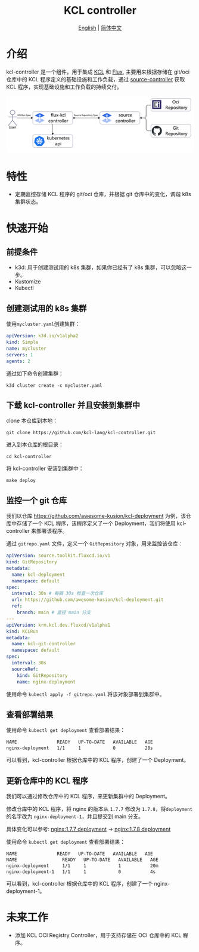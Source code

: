 <h1 align="center">KCL controller</h1>

<p align="center">
<a href="./README.md">English</a> | <a href="./README-zh.md">简体中文</a>
</p>


# 介绍

kcl-controller 是一个组件，用于集成 [KCL](https://github.com/kcl-lang/kcl) 和 [Flux](https://github.com/fluxcd/flux2), 主要用来根据存储在 git/oci 仓库中的 KCL 程序定义的基础设施和工作负载，通过 [source-controller](https://github.com/fluxcd/source-controller) 获取 KCL 程序，实现基础设施和工作负载的持续交付。

![kcl-flux](./docs/img/kcl-flux.png)

# 特性

- 定期监控存储 KCL 程序的 git/oci 仓库，并根据 git 仓库中的变化，调谐 k8s 集群状态。

# 快速开始

## 前提条件

- k3d: 用于创建测试用的 k8s 集群，如果你已经有了 k8s 集群，可以忽略这一步。
- Kustomize
- Kubectl

## 创建测试用的 k8s 集群

使用`mycluster.yaml`创建集群：

```yaml
apiVersion: k3d.io/v1alpha2
kind: Simple
name: mycluster
servers: 1
agents: 2
```
通过如下命令创建集群：

```shell
k3d cluster create -c mycluster.yaml
```

## 下载 kcl-controller 并且安装到集群中

clone 本仓库到本地：

```shell
git clone https://github.com/kcl-lang/kcl-controller.git
```

进入到本仓库的根目录：

```shell
cd kcl-controller
```

将 kcl-controller 安装到集群中：

```shell
make deploy
```

## 监控一个 git 仓库

我们以仓库 https://github.com/awesome-kusion/kcl-deployment 为例，该仓库中存储了一个 KCL 程序，该程序定义了一个 Deployment，我们将使用 kcl-controller 来部署该程序。

通过 `gitrepo.yaml` 文件，定义一个 `GitRepository` 对象，用来监控该仓库：

```yaml
apiVersion: source.toolkit.fluxcd.io/v1
kind: GitRepository
metadata:
  name: kcl-deployment
  namespace: default
spec:
  interval: 30s # 每隔 30s 检查一次仓库
  url: https://github.com/awesome-kusion/kcl-deployment.git
  ref:
    branch: main # 监控 main 分支
---
apiVersion: krm.kcl.dev.fluxcd/v1alpha1
kind: KCLRun
metadata:
  name: kcl-git-controller
  namespace: default
spec:
  interval: 30s
  sourceRef:
    kind: GitRepository
    name: nginx-deployment
```

使用命令 `kubectl apply -f gitrepo.yaml` 将该对象部署到集群中。

## 查看部署结果

使用命令 `kubectl get deployment` 查看部署结果：

```shell
NAME               READY   UP-TO-DATE   AVAILABLE   AGE
nginx-deployment   1/1     1            0           28s
```

可以看到，kcl-controller 根据仓库中的 KCL 程序，创建了一个 Deployment。

## 更新仓库中的 KCL 程序

我们可以通过修改仓库中的 KCL 程序，来更新集群中的 Deployment。

修改仓库中的 KCL 程序，将 nginx 的版本从 `1.7.7` 修改为 `1.7.8`，将`deployment`的名字改为 `nginx-deployment-1`，并且提交到 main 分支。

具体变化可以参考:
[nginx:1.7.7 deployment](https://github.com/awesome-kusion/kcl-deployment/commit/dc8b2aa70b1b47bef0637212ea184792b8c43449) -> [nginx:1.7.8 deployment](https://github.com/awesome-kusion/kcl-deployment/commit/f257a71fdff6cb9190f49c1dbf5fa4496d7b3cb2)


使用命令 `kubectl get deployment` 查看部署结果：

```shell
NAME               READY   UP-TO-DATE   AVAILABLE   AGE
NAME                 READY   UP-TO-DATE   AVAILABLE   AGE
nginx-deployment     1/1     1            1           20m
nginx-deployment-1   1/1     1            0           4s
```

可以看到，kcl-controller 根据仓库中的 KCL 程序，创建了一个 nginx-deployment-1。

# 未来工作

- 添加 KCL OCI Registry Controller，用于支持存储在 OCI 仓库中的 KCL 程序。

